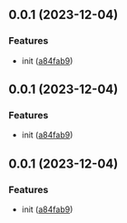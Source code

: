 ## 0.0.1 (2023-12-04)


### Features

* init ([a84fab9](https://github.com/liwangying55555/transfer-by-ftp/commit/a84fab97864116ef1cf53ff2fd6460ccb20fc65b))



## 0.0.1 (2023-12-04)


### Features

* init ([a84fab9](https://github.com/liwangying55555/transfer-by-ftp/commit/a84fab97864116ef1cf53ff2fd6460ccb20fc65b))



## 0.0.1 (2023-12-04)


### Features

* init ([a84fab9](https://github.com/liwangying55555/transfer-by-ftp/commit/a84fab97864116ef1cf53ff2fd6460ccb20fc65b))



